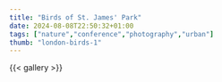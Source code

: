 ```yaml
---
title: "Birds of St. James' Park"
date: 2024-08-08T22:50:32+01:00
tags: ["nature","conference","photography","urban"]
thumb: "london-birds-1"
---
```


{{< gallery >}}
